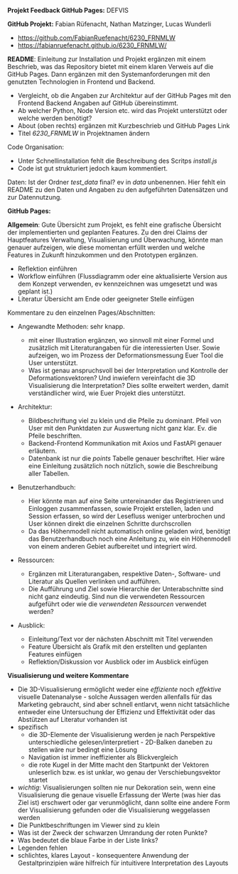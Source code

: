 **Projekt Feedback GitHub Pages:** DEFVIS

**GitHub Projekt:** Fabian Rüfenacht, Nathan Matzinger, Lucas Wunderli

- https://github.com/FabianRuefenacht/6230_FRNMLW
- https://fabianruefenacht.github.io/6230_FRNMLW/

**README**: Einleitung zur Installation und Projekt ergänzen mit einem Beschrieb, was das Repository bietet mit einem klaren Verweis auf die GitHub Pages. Dann ergänzen mit den Systemanforderungen mit den genutzten Technologien in Frontend und Backend.

- Vergleicht, ob die Angaben zur Architektur auf der GitHub Pages mit den Frontend Backend Angaben auf GitHub übereinstimmt.
- Ab welcher Python, Node Version etc. wird das Projekt unterstützt oder welche werden benötigt?
- About (oben rechts) ergänzen mit Kurzbeschrieb und GitHub Pages Link
- Titel _6230_FRNMLW_ in Projektnamen ändern

Code Organisation:

- Unter Schnellinstallation fehlt die Beschreibung des Scritps _install.js_
- Code ist gut strukturiert jedoch kaum kommentiert.

Daten: Ist der Ordner _test_data_ final? ev in _data_ unbenennen. Hier fehlt ein README zu den Daten und Angaben zu den aufgeführten Datensätzen und zur Datennutzung.

**GitHub Pages:**

**Allgemein**: Gute Übersicht zum Projekt, es fehlt eine grafische Übersicht der implementierten und geplanten Features. Zu den drei Claims der Hauptfeatures Verwaltung, Visualisierung und Überwachung, könnte man genauer aufzeigen, wie diese momentan erfüllt werden und welche Features in Zukunft hinzukommen und den Prototypen ergänzen.

<!--- Auf Formulierungen wie *grossartig* und *ohne Dich zu überfordern* verzichten. Das eine erhöht die Erwartungen oder scheint ironisch und das Zweite ist für User nicht auf Augenhöhe formuliert.-->

- Reflektion einführen
- Workflow einführen (Flussdiagramm oder eine aktualisierte Version aus dem Konzept verwenden, ev kennzeichnen was umgesetzt und was geplant ist.)
- Literatur Übersicht am Ende oder geeigneter Stelle einfügen

Kommentare zu den einzelnen Pages/Abschnitten:

- Angewandte Methoden: sehr knapp.

  - mit einer Illustration ergänzen, wo sinnvoll mit einer Formel und zusätzlich mit Literaturangaben für die interessierten User. Sowie aufzeigen, wo im Prozess der Deformationsmessung Euer Tool die User unterstützt.
  - Was ist genau anspruchsvoll bei der Interpretation und Kontrolle der Deformationsvektoren? Und inwiefern vereinfacht die 3D Visualisierung die Interpretation? Dies sollte erweitert werden, damit verständlicher wird, wie Euer Projekt dies unterstützt.

- Architektur:

  - Bildbeschriftung viel zu klein und die Pfeile zu dominant. Pfeil von User mit den Punktdaten zur Auswertung nicht ganz klar. Ev. die Pfeile beschriften.
  - Backend-Frontend Kommunikation mit Axios und FastAPI genauer erläutern.
  - Datenbank ist nur die _points_ Tabelle genauer beschriftet. Hier wäre eine Einleitung zusätzlich noch nützlich, sowie die Beschreibung aller Tabellen.

- Benutzerhandbuch:
  - Hier könnte man auf eine Seite untereinander das Registrieren und Einloggen zusammenfassen, sowie Projekt erstellen, laden und Session erfassen, so wird der Lesefluss weniger unterbrochen und User können direkt die einzelnen Schritte durchscrollen
  - Da das Höhenmodell nicht automatisch online geladen wird, benötigt das Benutzerhandbuch noch eine Anleitung zu, wie ein Höhenmodell von einem anderen Gebiet aufbereitet und integriert wird.
- Ressourcen:

  - Ergänzen mit Literaturangaben, respektive Daten-, Software- und Literatur als Quellen verlinken und aufführen.
  - Die Aufführung und Ziel sowie Hierarchie der Unterabschnitte sind nicht ganz eindeutig. Sind nun die verwendeten Ressourcen aufgeführt oder wie die _verwendeten Ressourcen_ verwendet werden?

- Ausblick:
  - Einleitung/Text vor der nächsten Abschnitt mit Titel verwenden
  - Feature Übersicht als Grafik mit den erstellten und geplanten Features einfügen
  - Reflektion/Diskussion vor Ausblick oder im Ausblick einfügen

**Visualisierung und weitere Kommentare**

- Die 3D-Visualisierung ermöglicht weder eine _effiziente_ noch _effektive_ visuelle Datenanalyse - solche Aussagen werden allenfalls für das Marketing gebraucht, sind aber schnell entlarvt, wenn nicht tatsächliche entweder eine Untersuchung der Effizienz und Effektivität oder das Abstützen auf Literatur vorhanden ist
- spezifisch
  - die 3D-Elemente der Visualisierung werden je nach Perspektive unterschiedliche gelesen/interpretiert - 2D-Balken daneben zu stellen wäre nur bedingt eine Lösung
  - Navigation ist immer ineffizienter als Blickvergleich
  - die rote Kugel in der Mitte macht den Startpunkt der Vektoren unleserlich bzw. es ist unklar, wo genau der Verschiebungsvektor startet
- _wichtig_: Visualisierungen sollten nie nur Dekoration sein, wenn eine Visualisierung die genaue visuelle Erfassung der Werte (was hier das Ziel ist) erschwert oder gar verunmöglicht, dann sollte eine andere Form der Visualisierung gefunden oder die Visualisierung weggelassen werden
- Die Punktbeschriftungen im Viewer sind zu klein
- Was ist der Zweck der schwarzen Umrandung der roten Punkte?
- Was bedeutet die blaue Farbe in der Liste links?
- Legenden fehlen
- schlichtes, klares Layout - konsequentere Anwendung der Gestaltprinzipien wäre hilfreich für intuitivere Interpretation des Layouts
